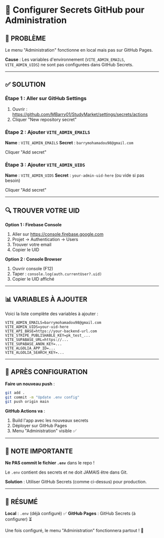 # 🔧 Configurer Secrets GitHub pour Administration

## 🎯 PROBLÈME

Le menu "Administration" fonctionne en local mais pas sur GitHub Pages.

**Cause** : Les variables d'environnement (`VITE_ADMIN_EMAILS`, `VITE_ADMIN_UIDS`) ne sont pas configurées dans GitHub Secrets.

---

## ✅ SOLUTION

### Étape 1 : Aller sur GitHub Settings

1. Ouvrir : https://github.com/MBarry01/StudyMarket/settings/secrets/actions
2. Cliquer "New repository secret"

### Étape 2 : Ajouter `VITE_ADMIN_EMAILS`

**Name** : `VITE_ADMIN_EMAILS`
**Secret** : `barrymohamadou98@gmail.com`

Cliquer "Add secret"

### Étape 3 : Ajouter `VITE_ADMIN_UIDS`

**Name** : `VITE_ADMIN_UIDS`
**Secret** : `your-admin-uid-here` (ou vide si pas besoin)

Cliquer "Add secret"

---

## 🔍 TROUVER VOTRE UID

**Option 1 : Firebase Console**
1. Aller sur https://console.firebase.google.com
2. Projet → Authentication → Users
3. Trouver votre email
4. Copier le UID

**Option 2 : Console Browser**
1. Ouvrir console (F12)
2. Taper : `console.log(auth.currentUser?.uid)`
3. Copier le UID affiché

---

## 📊 VARIABLES À AJOUTER

Voici la liste complète des variables à ajouter :

```
VITE_ADMIN_EMAILS=barrymohamadou98@gmail.com
VITE_ADMIN_UIDS=your-uid-here
VITE_API_BASE=https://your-backend-url.com
VITE_STRIPE_PUBLISHABLE_KEY=pk_test_...
VITE_SUPABASE_URL=https://...
VITE_SUPABASE_ANON_KEY=...
VITE_ALGOLIA_APP_ID=...
VITE_ALGOLIA_SEARCH_KEY=...
```

---

## 🎊 APRÈS CONFIGURATION

**Faire un nouveau push** :
```bash
git add .
git commit -m "Update .env config"
git push origin main
```

**GitHub Actions va** :
1. Build l'app avec les nouveaux secrets
2. Déployer sur GitHub Pages
3. Menu "Administration" visible ✅

---

## 📝 NOTE IMPORTANTE

**Ne PAS commit le fichier `.env`** dans le repo !

Le `.env` contient des secrets et ne doit JAMAIS être dans Git.

**Solution** : Utiliser GitHub Secrets (comme ci-dessus) pour production.

---

## 🎯 RÉSUMÉ

**Local** : `.env` (déjà configuré) ✅
**GitHub Pages** : GitHub Secrets (à configurer) ⏳

Une fois configuré, le menu "Administration" fonctionnera partout ! 🚀

